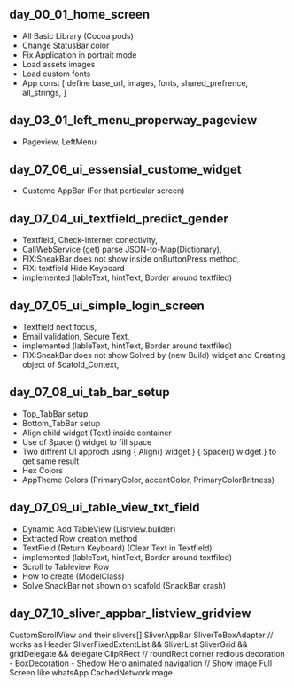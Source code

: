 


## day_00_01_home_screen
- All Basic Library (Cocoa pods)
- Change StatusBar color
- Fix Application in portrait mode
- Load assets images
- Load custom fonts
- App const  [ define base_url, images, fonts, shared_prefrence, all_strings, ]

## day_03_01_left_menu_properway_pageview
- Pageview, LeftMenu

## day_07_06_ui_essensial_custome_widget
- Custome AppBar (For that perticular screen) 

## day_07_04_ui_textfield_predict_gender
- Textfield, Check-Internet conectivity, 
- CallWebService (get) parse JSON-to-Map(Dictionary), 
- FIX:SneakBar does not show inside onButtonPress method, 
- FIX: textfield Hide Keyboard
- implemented (lableText, hintText, Border around textfiled)

## day_07_05_ui_simple_login_screen
- Textfield next focus, 
- Email validation, Secure Text, 
- implemented (lableText, hintText, Border around textfiled)
- FIX:SneakBar does not show Solved by (new Build) widget and Creating object of Scafold_Context, 

## day_07_08_ui_tab_bar_setup
- Top_TabBar setup
- Bottom_TabBar setup
- Align child widget (Text) inside container
- Use of Spacer() widget to fill space
- Two diffrent UI approch using { Align() widget } { Spacer() widget } to get same result
- Hex Colors
- AppTheme Colors (PrimaryColor, accentColor, PrimaryColorBritness)

## day_07_09_ui_table_view_txt_field
- Dynamic Add TableView (Listview.builder)
- Extracted Row creation method
- TextField (Return Keyboard) (Clear Text in Textfield)
- implemented (lableText, hintText, Border around textfiled)
- Scroll to Tableview Row
- How to create (ModelClass)
- Solve SnackBar not shown on scafold (SnackBar crash)

## day_07_10_sliver_appbar_listview_gridview
CustomScrollView and their slivers[]
SliverAppBar
SliverToBoxAdapter // works as Header
SliverFixedExtentList && SliverList
SliverGrid && gridDelegate && delegate
ClipRRect // roundRect corner redious
decoration - BoxDecoration - Shedow
Hero animated navigation // Show image Full Screen like whatsApp
CachedNetworkImage
